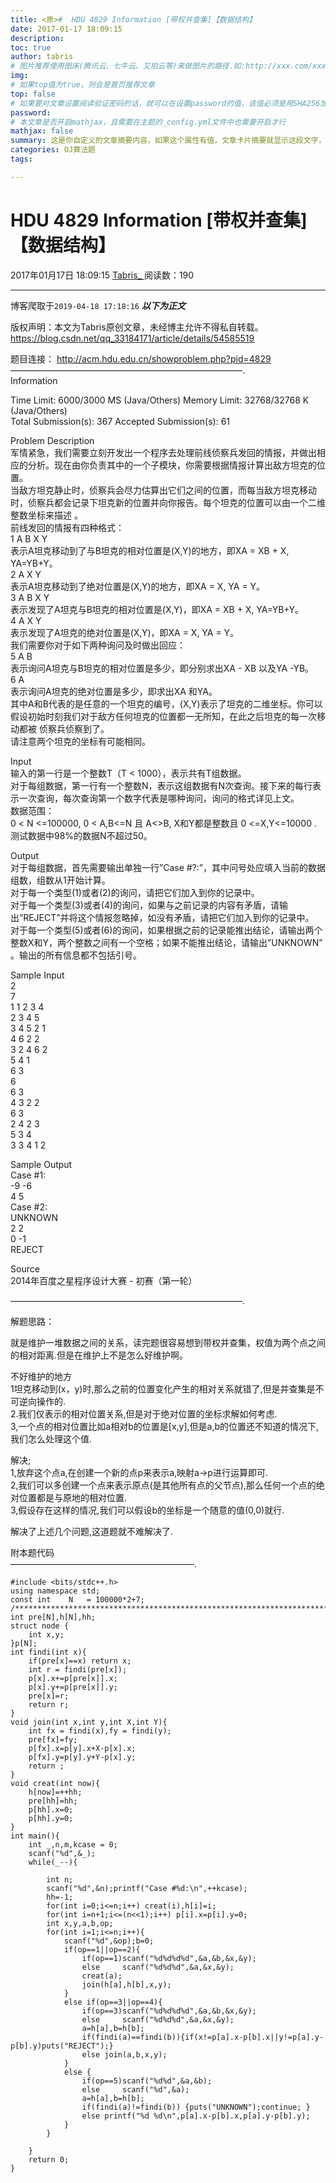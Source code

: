 ```yaml
---
title: <原>#  HDU 4829 Information [带权并查集]【数据结构】
date: 2017-01-17 18:09:15
description:
toc: true
author: tabris
# 图片推荐使用图床(腾讯云、七牛云、又拍云等)来做图片的路径.如:http://xxx.com/xxx.jpg
img: 
# 如果top值为true，则会是首页推荐文章
top: false
# 如果要对文章设置阅读验证密码的话，就可以在设置password的值，该值必须是用SHA256加密后的密码，防止被他人识破
password: 
# 本文章是否开启mathjax，且需要在主题的_config.yml文件中也需要开启才行
mathjax: false
summary: 这是你自定义的文章摘要内容，如果这个属性有值，文章卡片摘要就显示这段文字，否则程序会自动截取文章的部分内容作为摘要
categories: OJ算法题
tags:

---
```





#  HDU 4829 Information [带权并查集]【数据结构】

2017年01月17日 18:09:15  [ Tabris_ ](https://me.csdn.net/qq_33184171) 阅读数：190


--- 
 博客爬取于`2019-04-18 17:18:16`
***以下为正文***

版权声明：本文为Tabris原创文章，未经博主允许不得私自转载。
https://blog.csdn.net/qq_33184171/article/details/54585519

题目连接： [ http://acm.hdu.edu.cn/showproblem.php?pid=4829
](http://acm.hdu.edu.cn/showproblem.php?pid=4829)  
——————————————————————————–.  
Information

Time Limit: 6000/3000 MS (Java/Others) Memory Limit: 32768/32768 K
(Java/Others)  
Total Submission(s): 367 Accepted Submission(s): 61

Problem Description  
军情紧急，我们需要立刻开发出一个程序去处理前线侦察兵发回的情报，并做出相应的分析。现在由你负责其中的一个子模块，你需要根据情报计算出敌方坦克的位置。  
当敌方坦克静止时，侦察兵会尽力估算出它们之间的位置，而每当敌方坦克移动时，侦察兵都会记录下坦克新的位置并向你报告。每个坦克的位置可以由一个二维整数坐标来描述
。  
前线发回的情报有四种格式：  
1 A B X Y  
表示A坦克移动到了与B坦克的相对位置是(X,Y)的地方，即XA = XB + X, YA=YB+Y。  
2 A X Y  
表示A坦克移动到了绝对位置是(X,Y)的地方，即XA = X, YA = Y。  
3 A B X Y  
表示发现了A坦克与B坦克的相对位置是(X,Y)，即XA = XB + X, YA=YB+Y。  
4 A X Y  
表示发现了A坦克的绝对位置是(X,Y)，即XA = X, YA = Y。  
我们需要你对于如下两种询问及时做出回应：  
5 A B  
表示询问A坦克与B坦克的相对位置是多少，即分别求出XA - XB 以及YA -YB。  
6 A  
表示询问A坦克的绝对位置是多少，即求出XA 和YA。  
其中A和B代表的是任意的一个坦克的编号，(X,Y)表示了坦克的二维坐标。你可以假设初始时刻我们对于敌方任何坦克的位置都一无所知，在此之后坦克的每一次移动都被
侦察兵侦察到了。  
请注意两个坦克的坐标有可能相同。

Input  
输入的第一行是一个整数T（T < 1000），表示共有T组数据。  
对于每组数据，第一行有一个整数N，表示这组数据有N次查询。接下来的每行表示一次查询，每次查询第一个数字代表是哪种询问，询问的格式详见上文。  
数据范围：  
0 < N <=100000, 0 < A,B<=N 且 A<>B, X和Y都是整数且 0 <=X,Y<=10000 .  
测试数据中98%的数据N不超过50。

Output  
对于每组数据，首先需要输出单独一行”Case #?:”，其中问号处应填入当前的数据组数，组数从1开始计算。  
对于每一个类型(1)或者(2)的询问，请把它们加入到你的记录中。  
对于每一个类型(3)或者(4)的询问，如果与之前记录的内容有矛盾，请输出”REJECT”并将这个情报忽略掉，如没有矛盾，请把它们加入到你的记录中。  
对于每一个类型(5)或者(6)的询问，如果根据之前的记录能推出结论，请输出两个整数X和Y，两个整数之间有一个空格；如果不能推出结论，请输出”UNKNOWN”
。输出的所有信息都不包括引号。

Sample Input  
2  
7  
1 1 2 3 4  
2 3 4 5  
3 4 5 2 1  
4 6 2 2  
3 2 4 6 2  
5 4 1  
6 3  
6  
6 3  
4 3 2 2  
6 3  
2 4 2 3  
5 3 4  
3 3 4 1 2

Sample Output  
Case #1:  
-9 -6   
4 5  
Case #2:  
UNKNOWN  
2 2  
0 -1  
REJECT

Source  
2014年百度之星程序设计大赛 - 初赛（第一轮）

——————————————————————————–.

解题思路：

就是维护一堆数据之间的关系，读完题很容易想到带权并查集，权值为两个点之间的相对距离.但是在维护上不是怎么好维护啊。

不好维护的地方  
1坦克移动到(x，y)时,那么之前的位置变化产生的相对关系就错了,但是并查集是不可逆向操作的.  
2.我们仅表示的相对位置关系,但是对于绝对位置的坐标求解如何考虑.  
3,一个点的相对位置比如a相对b的位置是[x,y],但是a,b的位置还不知道的情况下,我们怎么处理这个值.

解决;  
1,放弃这个点a,在创建一个新的点p来表示a,映射a->p进行运算即可.  
2,我们可以多创建一个点来表示原点(是其他所有点的父节点),那么任何一个点的绝对位置都是与原地的相对位置.  
3,假设存在这样的情况,我们可以假设b的坐标是一个随意的值(0,0)就行.

解决了上述几个问题,这道题就不难解决了.

附本题代码  
—————————————————————.

    
    
    #include <bits/stdc++.h>
    using namespace std;
    const int    N   = 100000*2+7;
    /***********************************************************************/
    int pre[N],h[N],hh;
    struct node {
        int x,y;
    }p[N];
    int findi(int x){
        if(pre[x]==x) return x;
        int r = findi(pre[x]);
        p[x].x+=p[pre[x]].x;
        p[x].y+=p[pre[x]].y;
        pre[x]=r;
        return r;
    }
    void join(int x,int y,int X,int Y){
        int fx = findi(x),fy = findi(y);
        pre[fx]=fy;
        p[fx].x=p[y].x+X-p[x].x;
        p[fx].y=p[y].y+Y-p[x].y;
        return ;
    }
    void creat(int now){
        h[now]=++hh;
        pre[hh]=hh;
        p[hh].x=0;
        p[hh].y=0;
    }
    int main(){
        int _,n,m,kcase = 0;
        scanf("%d",&_);
        while(_--){
    
            int n;
            scanf("%d",&n);printf("Case #%d:\n",++kcase);
            hh=-1;
            for(int i=0;i<=n;i++) creat(i),h[i]=i;
            for(int i=n+1;i<=(n<<1);i++) p[i].x=p[i].y=0;
            int x,y,a,b,op;
            for(int i=1;i<=n;i++){
                scanf("%d",&op);b=0;
                if(op==1||op==2){
                    if(op==1)scanf("%d%d%d%d",&a,&b,&x,&y);
                    else     scanf("%d%d%d",&a,&x,&y);
                    creat(a);
                    join(h[a],h[b],x,y);
                }
                else if(op==3||op==4){
                    if(op==3)scanf("%d%d%d%d",&a,&b,&x,&y);
                    else     scanf("%d%d%d",&a,&x,&y);
                    a=h[a],b=h[b];
                    if(findi(a)==findi(b)){if(x!=p[a].x-p[b].x||y!=p[a].y-p[b].y)puts("REJECT");}
                    else join(a,b,x,y);
                }
                else {
                    if(op==5)scanf("%d%d",&a,&b);
                    else     scanf("%d",&a);
                    a=h[a],b=h[b];
                    if(findi(a)!=findi(b)) {puts("UNKNOWN");continue; }
                    else printf("%d %d\n",p[a].x-p[b].x,p[a].y-p[b].y);
                }
            }
    
        }
        return 0;
    }


